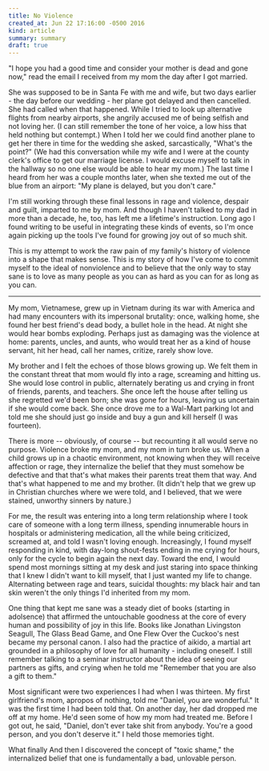 ```yaml
---
title: No Violence
created_at: Jun 22 17:16:00 -0500 2016
kind: article
summary: summary
draft: true
---
```


"I hope you had a good time and consider your mother is dead and gone
now," read the email I received from my mom the day after I got
married.

She was supposed to be in Santa Fe with me and wife, but two days
earlier - the day before our wedding - her plane got delayed and then
cancelled. She had called when that happened. While I tried to look up
alternative flights from nearby airports, she angrily accused me of
being selfish and not loving her. (I can still remember the tone of
her voice, a low hiss that held nothing but contempt.) When I told her
we could find another plane to get her there in time for the wedding
she asked, sarcastically, "What's the point?" (We had this
conversation while my wife and I were at the county clerk's office to
get our marriage license. I would excuse myself to talk in the hallway
so no one else would be able to hear my mom.) The last time I heard
from her was a couple months later, when she texted me out of the blue
from an airport: "My plane is delayed, but you don't care."

I'm still working through these final lessons in rage and violence,
despair and guilt, imparted to me by mom. And though I haven't talked
to my dad in more than a decade, he, too, has left me a lifetime's
instruction. Long ago I found writing to be useful in integrating
these kinds of events, so I'm once again picking up the tools I've
found for growing joy out of so much shit.

This is my attempt to work the raw pain of my family's history of
violence into a shape that makes sense. This is my story of how I've
come to commit myself to the ideal of nonviolence and to believe that
the only way to stay sane is to love as many people as you can as hard
as you can for as long as you can.

----

My mom, Vietnamese, grew up in Vietnam during its war with America and
had many encounters with its impersonal brutality: once, walking home,
she found her best friend's dead body, a bullet hole in the head. At
night she would hear bombs exploding. Perhaps just as damaging was the
violence at home: parents, uncles, and aunts, who would treat her as a
kind of house servant, hit her head, call her names, critize, rarely
show love.

My brother and I felt the echoes of those blows growing up. We felt
them in the constant threat that mom would fly into a rage, screaming
and hitting us. She would lose control in public, alternately berating
us and crying in front of friends, parents, and teachers. She once
left the house after telling us she regretted we'd been born; she was
gone for hours, leaving us uncertain if she would come back. She once
drove me to a Wal-Mart parking lot and told me she should just go
inside and buy a gun and kill herself (I was fourteen).

There is more -- obviously, of course -- but recounting it all would
serve no purpose. Violence broke my mom, and my mom in turn broke us.
When a child grows up in a chaotic environment, not knowing when they
will receive affection or rage, they internalize the belief that they
must somehow be defective and that that's what makes their parents
treat them that way. And that's what happened to me and my
brother. (It didn't help that we grew up in Christian churches where
we were told, and I believed, that we were stained, unworthy sinners
by nature.)

For me, the result was entering into a long term relationship where I
took care of someone with a long term illness, spending innumerable
hours in hospitals or administering medication, all the while being
criticized, screamed at, and told I wasn't loving
enough. Increasingly, I found myself responding in kind, with day-long
shout-fests ending in me crying for hours, only for the cycle to begin
again the next day. Toward the end, I would spend most mornings
sitting at my desk and just staring into space thinking that I knew I
didn't want to kill myself, that I just wanted my life to
change. Alternating between rage and tears, suicidal thoughts: my
black hair and tan skin weren't the only things I'd inherited from my
mom.

One thing that kept me sane was a steady diet of books (starting in
adolsence) that affirmed the untouchable goodness at the core of every
human and possibility of joy in this life. Books like Jonathan
Livingston Seagull, The Glass Bead Game, and One Flew Over the
Cuckoo's nest became my personal canon. I also had the practice of
aikido, a martial art grounded in a philosophy of love for all
humanity - including oneself. I still remember talking to a seminar
instructor about the idea of seeing our partners as gifts, and crying
when he told me "Remember that you are also a gift to them."

Most significant were two experiences I had when I was thirteen. My
first girlfriend's mom, apropos of nothing, told me "Daniel, you are
wonderful." It was the first time I had been told that. On another
day, her dad dropped me off at my home. He'd seen some of how my mom
had treated me. Before I got out, he said, "Daniel, don't ever take
shit from anybody. You're a good person, and you don't deserve it." I
held those memories tight.

What finally
And then I discovered the
concept of "toxic shame," the internalized belief that one is
fundamentally a bad, unlovable person.
